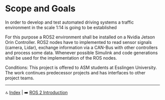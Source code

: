 # Scope and Goals

In order to develop and test automated driving systems a traffic environment in the scale 1:14 is going to be established

For this purpose a ROS2 environment shall be installed on a Nvidia Jetson Orin Controller. ROS2 nodes have to implemented to read sensor signals (camera, Lidar), exchange information via a CAN-Bus with other controllers and process some data. Whenever possible Simulink and code generations shall be used for the implementation of the ROS nodes.

Conditions:
This project is offered to ASM students at Esslingen University. The work continues predecessor projects and has interfaces to other project teams.

---

🔝 [Index](README.md) | ➡️ [ROS 2 Introduction](02_ros_intro.md)
